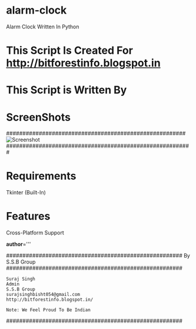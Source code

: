 # alarm-clock
Alarm Clock Written In Python 

# This Script Is Created For http://bitforestinfo.blogspot.in
# This Script is Written By

# ScreenShots
#######################################################
![Screenshot](Analog/scr/test.png?raw=true "Screenshot1")
#########################################################


# Requirements
Tkinter (Built-In)

# Features
Cross-Platform Support


__author__='''

######################################################
                By S.S.B Group                          
######################################################

    Suraj Singh
    Admin
    S.S.B Group
    surajsinghbisht054@gmail.com
    http://bitforestinfo.blogspot.in/

    Note: We Feel Proud To Be Indian
######################################################
	